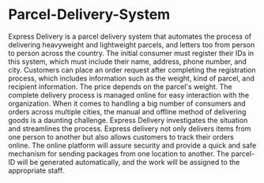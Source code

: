 # Parcel-Delivery-System
Express Delivery is a parcel delivery system that automates the process of
delivering heavyweight and lightweight parcels, and letters too from person
to person across the country.
The initial consumer must register their IDs in this system, which must
include their name, address, phone number, and city. Customers can place an
order request after completing the registration process, which includes
information such as the weight, kind of parcel, and recipient information. The
price depends on the parcel's weight. The complete delivery process is
managed online for easy interaction with the organization.
When it comes to handling a big number of consumers and orders across
multiple cities, the manual and offline method of delivering goods is a
daunting challenge. Express Delivery investigates the situation and
streamlines the process. Express delivery not only delivers items from one
person to another but also allows customers to track their orders online.
The online platform will assure security and provide a quick and safe
mechanism for sending packages from one location to another. The parcel-ID
will be generated automatically, and the work will be assigned to the
appropriate staff.
